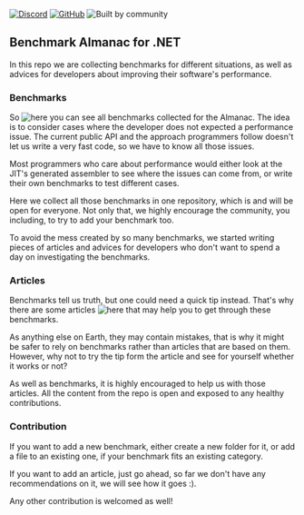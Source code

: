 [![Discord](https://img.shields.io/discord/642350046213439489?color=orange&label=Discord)](https://discord.gg/YWJEX7a)
[![GitHub](https://img.shields.io/github/license/asc-community/dotnet-benchmarks)](./LICENSE)
![Built by community](https://img.shields.io/badge/Built%20by-Community-blue)

## Benchmark Almanac for .NET

In this repo we are collecting benchmarks for different situations, as well as
advices for developers about improving their software's performance.

### Benchmarks

So ![here](./Benchmarks) you can see all benchmarks collected for the Almanac. The idea
is to consider cases where the developer does not expected a performance issue. The current
public API and the approach programmers follow doesn't let us write a very fast code,
so we have to know all those issues.

Most programmers who care about performance would either look at the JIT's generated
assembler to see where the issues can come from, or write their own benchmarks to
test different cases.

Here we collect all those benchmarks in one repository, which is and will be open for everyone.
Not only that, we highly encourage the community, you including, to try to add your
benchmark too.

To avoid the mess created by so many benchmarks, we started writing pieces of articles
and advices for developers who don't want to spend a day on investigating the benchmarks.

### Articles

Benchmarks tell us truth, but one could need a quick tip instead. That's why there are
some articles ![here](./Articles) that may help you to get through these benchmarks.

As anything else on Earth, they may contain mistakes, that is why it might be
safer to rely on benchmarks rather than articles that are based on them. However,
why not to try the tip form the article and see for yourself whether it works or not?

As well as benchmarks, it is highly encouraged to help us with those articles. All the content
from the repo is open and exposed to any healthy contributions.

### Contribution

If you want to add a new benchmark, either create a new folder for it, or add a file to 
an existing one, if your benchmark fits an existing category.

If you want to add an article, just go ahead, so far we don't have any recommendations on it,
we will see how it goes :).

Any other contribution is welcomed as well!
